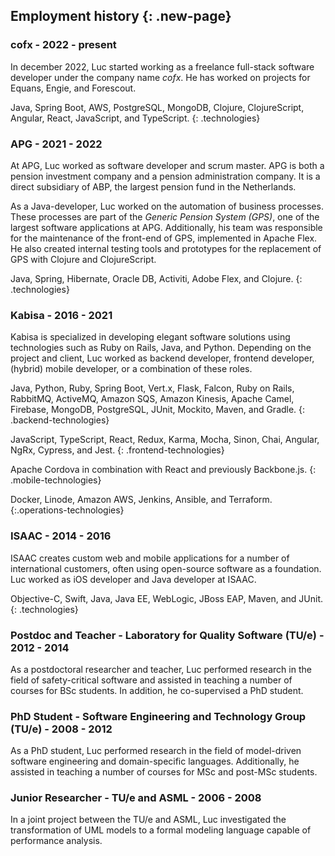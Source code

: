## Employment history {: .new-page}

### cofx - 2022 - present

In december 2022, Luc started working as a freelance full-stack software developer under the company name *cofx*.
He has worked on projects for Equans, Engie, and Forescout.

Java, Spring Boot, AWS, PostgreSQL, MongoDB, Clojure, ClojureScript, Angular, React, JavaScript, and TypeScript.
{: .technologies}

### APG - 2021 - 2022

At APG, Luc worked as software developer and scrum master.
APG is both a pension investment company and a pension administration company.
It is a direct subsidiary of ABP, the largest pension fund in the Netherlands.

As a Java-developer, Luc worked on the automation of business processes.
These processes are part of the *Generic Pension System (GPS)*, one of the largest software applications at APG.
Additionally, his team was responsible for the maintenance of the front-end of GPS, implemented in Apache Flex.
He also created internal testing tools and prototypes for the replacement of GPS with Clojure and ClojureScript.

Java, Spring, Hibernate, Oracle DB, Activiti, Adobe Flex, and Clojure.
{: .technologies}

### Kabisa - 2016 - 2021

Kabisa is specialized in developing elegant software solutions using technologies such as Ruby on Rails, Java, and Python.
Depending on the project and client, Luc worked as backend developer, frontend developer, (hybrid) mobile developer, or a combination of these roles.

Java, Python, Ruby, Spring Boot, Vert.x, Flask, Falcon, Ruby on Rails, RabbitMQ, ActiveMQ, Amazon SQS, Amazon Kinesis, Apache Camel, Firebase, MongoDB, PostgreSQL, JUnit, Mockito, Maven, and Gradle.
{: .backend-technologies}

JavaScript, TypeScript, React, Redux, Karma, Mocha, Sinon, Chai, Angular, NgRx, Cypress, and Jest.
{: .frontend-technologies}

Apache Cordova in combination with React and previously Backbone.js.
{: .mobile-technologies}

Docker, Linode, Amazon AWS, Jenkins, Ansible, and Terraform.
{:.operations-technologies}

### ISAAC - 2014 - 2016

ISAAC creates custom web and mobile applications for a number of international customers, often using open-source software as a foundation.
Luc worked as iOS developer and Java developer at ISAAC.

Objective-C, Swift, Java, Java EE, WebLogic, JBoss EAP, Maven, and JUnit.
{: .technologies}

### Postdoc and Teacher - Laboratory for Quality Software (TU/e) - <br> 2012 - 2014

As a postdoctoral researcher and teacher, Luc performed research in the field of safety-critical software and assisted in teaching a number of courses for BSc students. In addition, he co-supervised a PhD student.

### PhD Student - Software Engineering and Technology Group (TU/e) - 2008 - 2012

As a PhD student, Luc performed research in the field of model-driven software engineering and domain-specific languages. Additionally, he assisted in teaching a number of courses for MSc and post-MSc students.

### Junior Researcher - TU/e and ASML - 2006 - 2008

In a joint project between the TU/e and ASML, Luc investigated the transformation of UML models to a formal modeling language capable of performance analysis.
